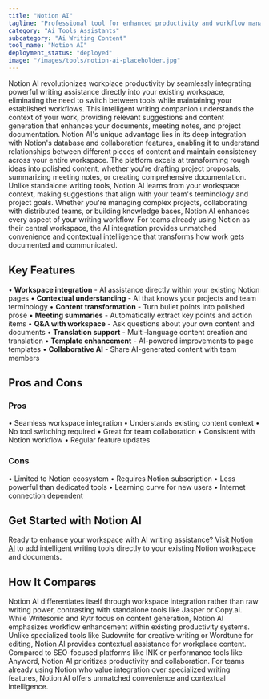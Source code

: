 ```yaml
---
title: "Notion AI"
tagline: "Professional tool for enhanced productivity and workflow management"
category: "Ai Tools Assistants"
subcategory: "Ai Writing Content"
tool_name: "Notion AI"
deployment_status: "deployed"
image: "/images/tools/notion-ai-placeholder.jpg"
---
```

Notion AI revolutionizes workplace productivity by seamlessly integrating powerful writing assistance directly into your existing workspace, eliminating the need to switch between tools while maintaining your established workflows. This intelligent writing companion understands the context of your work, providing relevant suggestions and content generation that enhances your documents, meeting notes, and project documentation. Notion AI's unique advantage lies in its deep integration with Notion's database and collaboration features, enabling it to understand relationships between different pieces of content and maintain consistency across your entire workspace. The platform excels at transforming rough ideas into polished content, whether you're drafting project proposals, summarizing meeting notes, or creating comprehensive documentation. Unlike standalone writing tools, Notion AI learns from your workspace context, making suggestions that align with your team's terminology and project goals. Whether you're managing complex projects, collaborating with distributed teams, or building knowledge bases, Notion AI enhances every aspect of your writing workflow. For teams already using Notion as their central workspace, the AI integration provides unmatched convenience and contextual intelligence that transforms how work gets documented and communicated.

## Key Features

• **Workspace integration** - AI assistance directly within your existing Notion pages
• **Contextual understanding** - AI that knows your projects and team terminology
• **Content transformation** - Turn bullet points into polished prose
• **Meeting summaries** - Automatically extract key points and action items
• **Q&A with workspace** - Ask questions about your own content and documents
• **Translation support** - Multi-language content creation and translation
• **Template enhancement** - AI-powered improvements to page templates
• **Collaborative AI** - Share AI-generated content with team members

## Pros and Cons

### Pros
• Seamless workspace integration
• Understands existing content context
• No tool switching required
• Great for team collaboration
• Consistent with Notion workflow
• Regular feature updates

### Cons
• Limited to Notion ecosystem
• Requires Notion subscription
• Less powerful than dedicated tools
• Learning curve for new users
• Internet connection dependent

## Get Started with Notion AI

Ready to enhance your workspace with AI writing assistance? Visit [Notion AI](https://www.notion.so/product/ai) to add intelligent writing tools directly to your existing Notion workspace and documents.

## How It Compares

Notion AI differentiates itself through workspace integration rather than raw writing power, contrasting with standalone tools like Jasper or Copy.ai. While Writesonic and Rytr focus on content generation, Notion AI emphasizes workflow enhancement within existing productivity systems. Unlike specialized tools like Sudowrite for creative writing or Wordtune for editing, Notion AI provides contextual assistance for workplace content. Compared to SEO-focused platforms like INK or performance tools like Anyword, Notion AI prioritizes productivity and collaboration. For teams already using Notion who value integration over specialized writing features, Notion AI offers unmatched convenience and contextual intelligence.